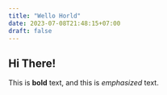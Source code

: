 ```yaml
---
title: "Wello Horld"
date: 2023-07-08T21:48:15+07:00
draft: false
---
```


## Hi There!

This is **bold** text, and this is *emphasized* text.
